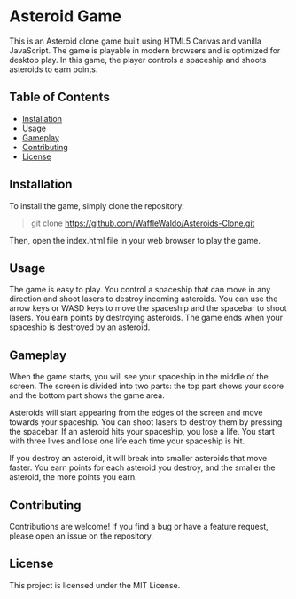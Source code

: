 # Asteroid Game

This is an Asteroid clone game built using HTML5 Canvas and vanilla JavaScript. The game is playable in modern browsers and is optimized for desktop play. In this game, the player controls a spaceship and shoots asteroids to earn points.

## Table of Contents
- [Installation](#installation)
- [Usage](#usage)
- [Gameplay](#gameplay)
- [Contributing](#contributing)
- [License](#license)

## Installation
To install the game, simply clone the repository:

>git clone https://github.com/WaffleWaldo/Asteroids-Clone.git

Then, open the index.html file in your web browser to play the game.

## Usage
The game is easy to play. You control a spaceship that can move in any direction and shoot lasers to destroy incoming asteroids. You can use the arrow keys or WASD keys to move the spaceship and the spacebar to shoot lasers. You earn points by destroying asteroids. The game ends when your spaceship is destroyed by an asteroid.

## Gameplay
When the game starts, you will see your spaceship in the middle of the screen. The screen is divided into two parts: the top part shows your score and the bottom part shows the game area.

Asteroids will start appearing from the edges of the screen and move towards your spaceship. You can shoot lasers to destroy them by pressing the spacebar. If an asteroid hits your spaceship, you lose a life. You start with three lives and lose one life each time your spaceship is hit.

If you destroy an asteroid, it will break into smaller asteroids that move faster. You earn points for each asteroid you destroy, and the smaller the asteroid, the more points you earn.

## Contributing
Contributions are welcome! If you find a bug or have a feature request, please open an issue on the repository.

## License
This project is licensed under the MIT License.